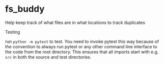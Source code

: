 # fs_buddy
Help keep track of what files are in what locations to track duplicates

Testing

run `python -m pytest` to test. You need to invoke pytest this way because of the convention to always run pytest or any other command line interface to the code from the root directory. This ensures that all imports start with e.g. `src` in both the source and test directories.
